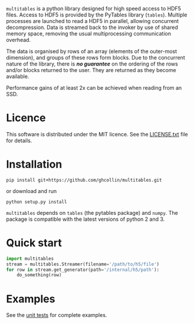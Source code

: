 `multitables` is a python library designed for high speed access to HDF5 files.
Access to HDF5 is provided by the PyTables library (`tables`).
Multiple processes are launched to read a HDF5 in parallel, allowing concurrent decompression.
Data is streamed back to the invoker by use of shared memory space, removing the usual multiprocessing
communication overhead.

The data is organised by rows of an array (elements of the outer-most dimension), and groups of these rows form blocks.
Due to the concurrent nature of the library, there is **_no guarantee_** on the ordering of the rows and/or blocks
returned to the user. They are returned as they become available.

Performance gains of at least 2x can be achieved when reading from an SSD. 

# Licence
This software is distributed under the MIT licence. 
See the [LICENSE.txt](https://github.com/ghcollin/multitables/blob/master/LICENSE.txt) file for details.

# Installation
```
pip install git+https://github.com/ghcollin/multitables.git
```
or download and run
```
python setup.py install
```

`multitables` depends on `tables` (the pytables package) and `numpy`.
The package is compatible with the latest versions of python 2 and 3.

# Quick start
```python
import multitables
stream = multitables.Streamer(filename='/path/to/h5/file')
for row in stream.get_generator(path='/internal/h5/path'):
    do_something(row)
```

# Examples
See the [unit tests](https://github.com/ghcollin/multitables/blob/master/multitables_test.py) for complete examples.
